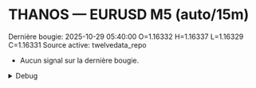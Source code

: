 # THANOS — EURUSD M5 (auto/15m)
Dernière bougie: 2025-10-29 05:40:00  O=1.16332  H=1.16337  L=1.16329  C=1.16331
Source active: twelvedata_repo

- Aucun signal sur la dernière bougie.

<details><summary>Debug</summary>

- TD_API_KEY manquant.

</details>
